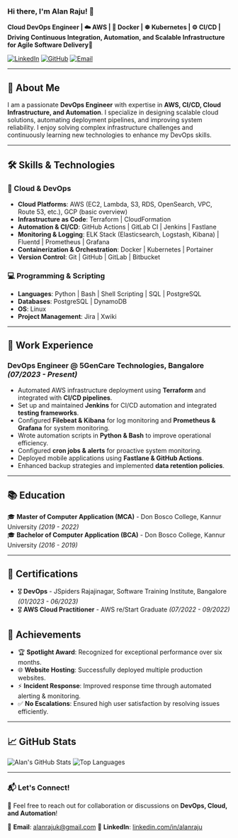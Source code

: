 ### Hi there, I'm Alan Raju! 👋

**Cloud DevOps Engineer | ☁️ AWS | 🐳 Docker | ☸️ Kubernetes | ⚙️ CI/CD | Driving Continuous Integration, Automation, and Scalable Infrastructure for Agile Software Delivery🚀**

[![LinkedIn](https://img.shields.io/badge/LinkedIn-Profile-blue?style=flat-square&logo=linkedin)](https://www.linkedin.com/in/alanraju/)
[![GitHub](https://img.shields.io/badge/GitHub-Profile-black?style=flat-square&logo=github)](https://github.com/alanraju22)
[![Email](https://img.shields.io/badge/Email-alanrajuk@gmail.com-red?style=flat-square&logo=gmail)](mailto:alanrajuk@gmail.com)

---

## 📝 About Me
I am a passionate **DevOps Engineer** with expertise in **AWS, CI/CD, Cloud Infrastructure, and Automation**. I specialize in designing scalable cloud solutions, automating deployment pipelines, and improving system reliability. I enjoy solving complex infrastructure challenges and continuously learning new technologies to enhance my DevOps skills.

---

## 🛠️ Skills & Technologies

### 🚀 Cloud & DevOps
- **Cloud Platforms**: AWS (EC2, Lambda, S3, RDS, OpenSearch, VPC, Route 53, etc.), GCP (basic overview)
- **Infrastructure as Code**: Terraform | CloudFormation
- **Automation & CI/CD**: GitHub Actions | GitLab CI | Jenkins | Fastlane
- **Monitoring & Logging**: ELK Stack (Elasticsearch, Logstash, Kibana) | Fluentd | Prometheus | Grafana
- **Containerization & Orchestration**: Docker | Kubernetes | Portainer
- **Version Control**: Git | GitHub | GitLab | Bitbucket

### 💻 Programming & Scripting
- **Languages**: Python | Bash | Shell Scripting | SQL | PostgreSQL
- **Databases**: PostgreSQL | DynamoDB
- **OS**: Linux
- **Project Management**: Jira | Xwiki

---

## 💼 Work Experience

### **DevOps Engineer @ 5GenCare Technologies, Bangalore** *(07/2023 - Present)*
- Automated AWS infrastructure deployment using **Terraform** and integrated with **CI/CD pipelines**.
- Set up and maintained **Jenkins** for CI/CD automation and integrated **testing frameworks**.
- Configured **Filebeat & Kibana** for log monitoring and **Prometheus & Grafana** for system monitoring.
- Wrote automation scripts in **Python & Bash** to improve operational efficiency.
- Configured **cron jobs & alerts** for proactive system monitoring.
- Deployed mobile applications using **Fastlane & GitHub Actions**.
- Enhanced backup strategies and implemented **data retention policies**.

---

## 📚 Education
🎓 **Master of Computer Application (MCA)** - Don Bosco College, Kannur University *(2019 - 2022)*  
🎓 **Bachelor of Computer Application (BCA)** - Don Bosco College, Kannur University *(2016 - 2019)*

---

## 📜 Certifications
- 🎖️ **DevOps** - JSpiders Rajajinagar, Software Training Institute, Bangalore *(01/2023 - 06/2023)*
- 🎖️ **AWS Cloud Practitioner** - AWS re/Start Graduate *(07/2022 - 09/2022)*

## 🌟 Achievements
- 🏆 **Spotlight Award**: Recognized for exceptional performance over six months.
- 🌐 **Website Hosting**: Successfully deployed multiple production websites.
- ⚡ **Incident Response**: Improved response time through automated alerting & monitoring.
- ✅ **No Escalations**: Ensured high user satisfaction by resolving issues efficiently.

---

## 📈 GitHub Stats

![Alan's GitHub Stats](https://github-readme-stats.vercel.app/api?username=alanraju22&show_icons=true&theme=radical)
![Top Languages](https://github-readme-stats.vercel.app/api/top-langs/?username=alanraju22&layout=compact&theme=radical)

---

### 📬 Let's Connect!
💬 Feel free to reach out for collaboration or discussions on **DevOps, Cloud, and Automation**!

📧 **Email**: [alanrajuk@gmail.com](mailto:alanrajuk@gmail.com)
🔗 **LinkedIn**: [linkedin.com/in/alanraju](https://www.linkedin.com/in/alanraju/)
